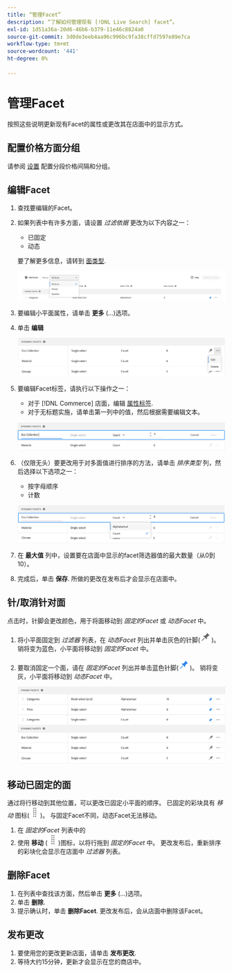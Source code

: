 ```yaml
---
title: “管理Facet”
description: “了解如何管理现有 [!DNL Live Search] facet”。
exl-id: 1d51a36a-20d6-46b6-b379-11e46c8824a0
source-git-commit: 3d0de3eeb4aa96c996bc9fa38cffd7597e89e7ca
workflow-type: tm+mt
source-wordcount: '441'
ht-degree: 0%

---
```


# 管理Facet

按照这些说明更新现有Facet的属性或更改其在店面中的显示方式。

## 配置价格方面分组

请参阅 [设置](settings.md) 配置分段价格间隔和分组。

## 编辑Facet

1. 查找要编辑的Facet。
1. 如果列表中有许多方面，请设置 *过滤依据* 更改为以下内容之一：

   * 已固定
   * 动态

   要了解更多信息，请转到 [面类型](facets-type.md).

   ![筛选彩块化](assets/facets-filter-by-cropped.png)

1. 要编辑小平面属性，请单击 **更多** (...)选项。
1. 单击 **编辑**

   ![编辑选项](assets/facet-edit-menu.png)

1. 要编辑Facet标签，请执行以下操作之一：

   * 对于 [!DNL Commerce] 店面，编辑 [属性标签](https://experienceleague.adobe.com/docs/commerce-admin/catalog/product-attributes/product-attributes.html).
   * 对于无标题实施，请单击第一列中的值，然后根据需要编辑文本。

   ![编辑标签](assets/facet-edit-label.png)

1. （仅限无头）要更改用于对多面值进行排序的方法，请单击 *排序类型* 列，然后选择以下选项之一：

   * 按字母顺序
   * 计数

   ![编辑计数](assets/facets-edit-count.png)

1. 在 **最大值** 列中，设置要在店面中显示的facet筛选器值的最大数量（从0到10）。
1. 完成后，单击 **保存**.
所做的更改在发布后才会显示在店面中。

## 针/取消针对面

点击时，针脚会更改颜色，用于将面移动到 *固定的Facet* 或 *动态Facet* 中。

1. 将小平面固定到 *过滤器* 列表，在 *动态Facet* 列出并单击灰色的针脚(![固定选择器](assets/btn-pin-gray.png))。
销将变为蓝色，小平面将移动到 *固定的Facet* 中。
1. 要取消固定一个面，请在 *固定的Facet* 列出并单击蓝色针脚(![固定选择器](assets/btn-pin-blue.png))。
销将变灰，小平面将移动到 *动态Facet* 中。

   ![固定和动态Facet](assets/facets-pinned-unpinned.png)

## 移动已固定的面

通过将行移动到其他位置，可以更改已固定小平面的顺序。 已固定的彩块具有 *移动* 图标(![移动选择器](assets/btn-move.png))。 与固定Facet不同，动态Facet无法移动。

1. 在 *固定的Facet* 列表中的
1. 使用 **移动** (![移动选择器](assets/btn-move.png))图标，以将行拖到 *固定的Facet* 中。
更改发布后，重新排序的彩块化会显示在店面中 *过滤器* 列表。

## 删除Facet

1. 在列表中查找该方面，然后单击 **更多** (...)选项。
1. 单击 **删除**.
1. 提示确认时，单击 **删除Facet**.
更改发布后，会从店面中删除该Facet。

## 发布更改

1. 要使用您的更改更新店面，请单击 **发布更改**.
1. 等待大约15分钟，更新才会显示在您的商店中。
